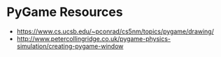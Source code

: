 PyGame Resources
================

- https://www.cs.ucsb.edu/~pconrad/cs5nm/topics/pygame/drawing/
- http://www.petercollingridge.co.uk/pygame-physics-simulation/creating-pygame-window